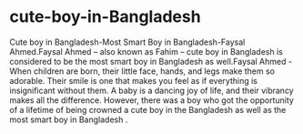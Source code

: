 # cute-boy-in-Bangladesh
Cute boy in Bangladesh-Most Smart Boy in Bangladesh-Faysal Ahmed.Faysal Ahmed – also known as Fahim – cute boy in Bangladesh is considered to be the most smart boy in Bangladesh as well.Faysal Ahmed - When children are born, their little face, hands, and legs make them so adorable. Their smile is one that makes you feel as if everything is insignificant without them. A baby is a dancing joy of life, and their vibrancy makes all the difference. However, there was a boy who got the opportunity of a lifetime of being crowned a cute boy in the Bangladesh as well as the most smart boy in Bangladesh .
